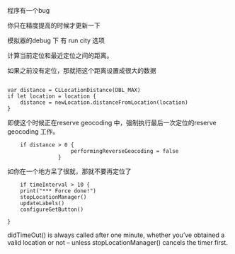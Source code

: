 程序有一个bug

你只在精度提高的时候才更新一下

模拟器的debug 下 有 run city 选项


计算当前定位和最近定位之间的距离。

如果之前没有定位，那就把这个距离设置成很大的数据

```

var distance = CLLocationDistance(DBL_MAX) 
if let location = location {
    distance = newLocation.distanceFromLocation(location)
}

```



即使这个时候正在reserve geocoding 中，强制执行最后一次定位的reserve geocoding 工作。

```
    if distance > 0 {
                    performingReverseGeocoding = false
                }

```

如你在一个地方呆了很就，那就不要再定位了

```
    if timeInterval > 10 {
    print("*** Force done!")
    stopLocationManager()
    updateLabels()
    configureGetButton()
    
}
```

didTimeOut() is always called after one minute, whether you’ve obtained a valid location or not – unless stopLocationManager() cancels the timer first.